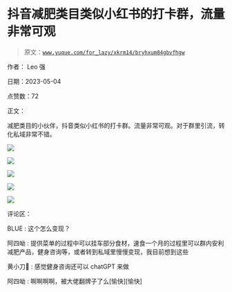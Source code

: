 # 抖音减肥类目类似小红书的打卡群，流量非常可观

> 原文：[`www.yuque.com/for_lazy/xkrm14/bryhxum84gbvfhgw`](https://www.yuque.com/for_lazy/xkrm14/bryhxum84gbvfhgw)

作者： Leo 强

日期：2023-05-04

点赞数：72

正文：

减肥类目的小伙伴，抖音类似小红书的打卡群。流量非常可观。对于群里引流，转化私域非常不错。

![](img/f78ccf867c71b7d935fb0a50c2ddbf6b.png)

![](img/052dfd233a3502df4f2f29821dcfc9c7.png)  

![](img/d29064c740e331077f46a6e79476c7dc.png)

![](img/f2b18f385ab897d4c89e54f93266c8ba.png)

![](img/091f93cb32f03183dc1deb4a0b94165f.png)

评论区：

BLUE : 这个怎么变现？

阿四呦 : 提供菜单的过程中可以挂车部分食材，速食一个月的过程里可以群内安利减肥产品，健身咨询等，或者转到私域里慢慢变现，我目前想到这些

黄小刀🔪 : 感觉健身咨询还可以 chatGPT 来做

阿四呦 : 啊啊啊啊，被大佬翻牌子了么[愉快][愉快]



